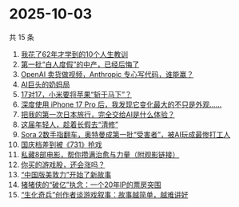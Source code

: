 # 2025-10-03

共 15 条

<!-- BEGIN 36KR -->
<!-- 最后更新时间 2025-10-03 05:21:23 +0800 -->
1. [我花了62年才学到的10个人生教训](https://36kr.com/p/3458267540379015)
1. [第一批“白人度假”的中产，已经后悔了](https://36kr.com/p/3491351244151939)
1. [OpenAI 卖货做视频，Anthropic 专心写代码，谁能赢？](https://36kr.com/p/3491528761236611)
1. [AI巨头的奶妈局](https://36kr.com/p/3491354017127560)
1. [17对17，小米要将苹果“斩于马下”？](https://36kr.com/p/3491524549516165)
1. [深度使用 iPhone 17 Pro 后，我发现它变化最大的不只是外观……](https://36kr.com/p/3491548189367424)
1. [把我的第一次日本旅行，完全交给AI是什么体验？](https://36kr.com/p/3490467939031945)
1. [这届年轻人，趁着长假去“清修”](https://36kr.com/p/3491422869363593)
1. [Sora 2数手指翻车，奥特曼成第一批“受害者”，被AI玩成最惨打工人](https://36kr.com/p/3491663208242309)
1. [国庆档差到被《731》抢戏](https://36kr.com/p/3490687346727813)
1. [私藏8部电影，帮你攒满治愈与力量（附观影链接）](https://36kr.com/p/3491558713007240)
1. [你买的游戏股，还会涨吗？](https://36kr.com/p/3491618004327301)
1. [“中国版美敦力”开始了新故事](https://36kr.com/p/3491379919526793)
1. [猪猪侠的“破亿”执念：一个20年IP的票房突围](https://36kr.com/p/3491320046738311)
1. [“生化奇兵”创作者谈游戏叙事：故事越简单，越难讲好](https://36kr.com/p/3491705371106183)
<!-- END 36KR -->